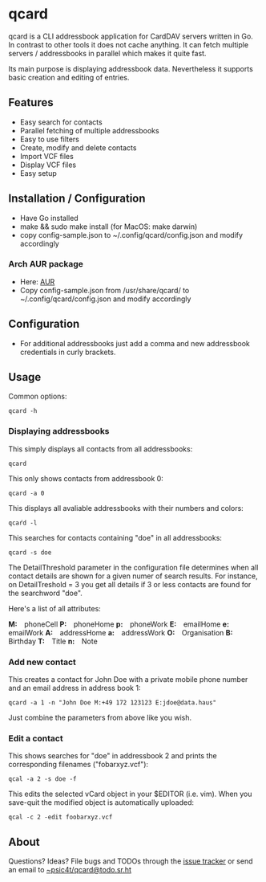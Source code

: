 # qcard

qcard is a CLI addressbook application for CardDAV servers written in Go. In
contrast to other tools it does not cache anything. It can fetch multiple
servers / addressbooks in parallel which makes it quite fast.

Its main purpose is displaying addressbook data. Nevertheless it supports basic
creation and editing of entries.

## Features

- Easy search for contacts
- Parallel fetching of multiple addressbooks 
- Easy to use filters
- Create, modify and delete contacts 
- Import VCF files
- Display VCF files
- Easy setup


## Installation / Configuration

- Have Go installed
- make && sudo make install (for MacOS: make darwin)
- copy config-sample.json to ~/.config/qcard/config.json and modify accordingly

### Arch AUR package

- Here: [AUR](https://aur.archlinux.org/packages/qcard)
- Copy config-sample.json from /usr/share/qcard/ to ~/.config/qcard/config.json and modify accordingly

## Configuration

- For additional addressbooks just add a comma and new addressbook credentials in
  curly brackets.


## Usage

Common options:

    qcard -h

### Displaying addressbooks 

This simply displays all contacts from all addressbooks:

    qcard

This only shows contacts from addressbook 0:

    qcard -a 0

This displays all avaliable addressbooks with their numbers and colors:

    qcaŕd -l

This searches for contacts containing "doe" in all addressbooks:
    
    qcard -s doe

The DetailThreshold parameter in the configuration file determines when all contact details are shown for a given numer of search results. For instance, on DetailTreshold = 3 you get all details if 3 or less contacts are found for the searchword "doe".

Here's a list of all attributes:

   **M:**&emsp;phoneCell
   **P:**&emsp;phoneHome
   **p:**&emsp;phoneWork
   **E:**&emsp;emailHome
   **e:**&emsp;emailWork
   **A:**&emsp;addressHome
   **a:**&emsp;addressWork
   **O:**&emsp;Organisation
   **B:**&emsp;Birthday
   **T:**&emsp;Title
   **n:**&emsp;Note

### Add new contact

This creates a contact for John Doe with a private mobile phone number and an email address in address book 1:

    qcard -a 1 -n "John Doe M:+49 172 123123 E:jdoe@data.haus"

Just combine the parameters from above like you wish.

### Edit a contact

This shows searches for "doe" in addressbook 2 and prints the corresponding filenames
("fobarxyz.vcf"):

    qcal -a 2 -s doe -f

This edits the selected vCard object in your $EDITOR (i.e. vim). When you
save-quit the modified object is automatically uploaded:

    qcal -c 2 -edit foobarxyz.vcf


## About

Questions? Ideas? File bugs and TODOs through the [issue
tracker](https://todo.sr.ht/~psic4t/qcard) or send an email to
[~psic4t/qcard@todo.sr.ht](mailto:~psic4t/qcard@todo.sr.ht)
